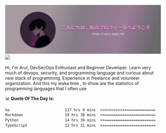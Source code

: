 ![banner](.github/profile-markdown.png)
<img src="https://user-images.githubusercontent.com/73097560/115834477-dbab4500-a447-11eb-908a-139a6edaec5c.gif"></p>

Hi, I'm Arul, DevSecOps Enthusiast and Beginner Developer. Learn very much of devops, security, and programming language and curious about new stack of programming. Experience in freelance and volunteer organization. And this my waka time , to show are the statistics of programming languages that I often use

📊 **Quote Of The Day is:**
<!--START_SECTION:waka-->

```txt
Go                         117 hrs 9 mins  >>>>>>>>>>>>=============   49.50 %
Markdown                   19 hrs 30 mins  >>=======================   08.24 %
Python                     14 hrs 39 mins  >>=======================   06.19 %
TypeScript                 12 hrs 31 mins  >========================   05.29 %
```

<!--END_SECTION:waka-->
